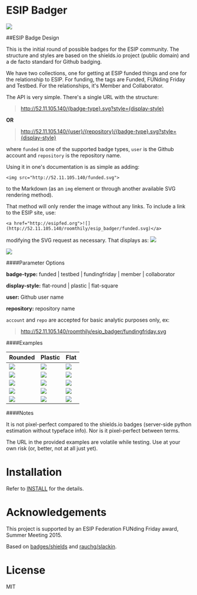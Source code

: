 ESIP Badger
===========

<a href="http://esipfed.org">![](http://52.11.105.140/roomthily/esip_badger/fundingfriday.svg)</a>

##ESIP Badge Design

This is the initial round of possible badges for the ESIP community. The structure and styles are based on the shields.io project (public domain) and a de facto standard for Github badging. 

We have two collections, one for getting at ESIP funded things and one for the relationship to ESIP. For funding, the tags are Funded, FUNding Friday and Testbed. For the relationships, it's Member and Collaborator. 

The API is very simple. There's a single URL with the structure:

> http://52.11.105.140/{badge-type}.svg?style={display-style}

**OR**

> http://52.11.105.140/{user}/{repository}/{badge-type}.svg?style={display-style}

where `funded` is one of the supported badge types, `user` is the Github account and `repository` is the repository name. 

Using it in one's documentation is as simple as adding:

```
<img src="http://52.11.105.140/funded.svg">
```

to the Markdown (as an `img` element or through another available SVG rendering method).

That method will only render the image without any links. To include a link to the ESIP site, use:

```
<a href="http://esipfed.org">![](http://52.11.105.140/roomthily/esip_badger/funded.svg)</a>
```

modifying the SVG request as necessary. That displays as: <a href="http://esipfed.org">![](http://52.11.105.140/roomthily/esip_badger/funded.svg)</a>


<a href="http://esipfed.org">![](http://52.11.105.140/roomthily/esip_badger/funded.svg?display=logo)</a>


####Parameter Options

**badge-type:** funded | testbed | fundingfriday | member | collaborator

**display-style:** flat-round | plastic | flat-square

**user:** Github user name

**repository:** repository name

`account` and `repo` are accepted for basic analytic purposes only, ex:

> http://52.11.105.140/roomthily/esip_badger/fundingfriday.svg


####Examples

| Rounded | Plastic | Flat |
|:--------|:--------|:-----|
| <img style="float:left;" src="http://52.11.105.140/funded.svg"> | <img style="float:left;" src="http://52.11.105.140/funded.svg?style=plastic"> | <img style="float:left;" src="http://52.11.105.140/funded.svg?style=flat-square"> |
| <img style="float:left;" src="http://52.11.105.140/testbed.svg"> | <img style="float:left;" src="http://52.11.105.140/testbed.svg?style=plastic"> | <img style="float:left;" src="http://52.11.105.140/testbed.svg?style=flat-square"> |
| <img style="float:left;" src="http://52.11.105.140/fundingfriday.svg"> | <img style="float:left;" src="http://52.11.105.140/fundingfriday.svg?style=plastic"> | <img style="float:left;" src="http://52.11.105.140/fundingfriday.svg?style=flat-square"> |
| <img style="float:left;" src="http://52.11.105.140/member.svg"> | <img style="float:left;" src="http://52.11.105.140/member.svg?style=plastic"> | <img style="float:left;" src="http://52.11.105.140/member.svg?style=flat-square"> |
| <img style="float:left;" src="http://52.11.105.140/collaborator.svg"> | <img style="float:left;" src="http://52.11.105.140/collaborator.svg?style=plastic"> | <img style="float:left;" src="http://52.11.105.140/collaborator.svg?style=flat-square"> |


####Notes

It is not pixel-perfect compared to the shields.io badges (server-side python estimation without typeface info). Nor is it pixel-perfect between terms.

The URL in the provided examples are volatile while testing. Use at your own risk (or, better, not at all just yet).


Installation
============

Refer to [INSTALL](INSTALL.md) for the details.


Acknowledgements
================

This project is supported by an ESIP Federation FUNding Friday award, Summer Meeting 2015. 

Based on [badges/shields](https://github.com/badges/shields) and [rauchg/slackin](https://github.com/rauchg/slackin).


License
=======
MIT
